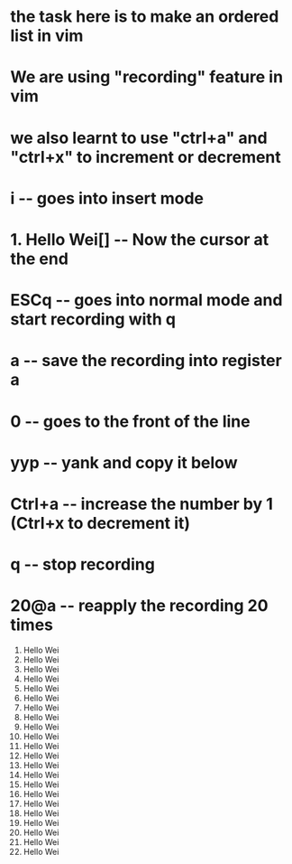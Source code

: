 # the task here is to make an ordered list in vim
# We are using "recording" feature in vim
# we also learnt to use "ctrl+a" and "ctrl+x" to increment or decrement

# i -- goes into insert mode
# 1. Hello Wei[] -- Now the cursor at the end
# ESCq -- goes into normal mode and start recording with q
# a -- save the recording into register a
# 0 -- goes to the front of the line
# yyp -- yank and copy it below
# Ctrl+a -- increase the number by 1 (Ctrl+x to decrement it)
# q -- stop recording
# 20@a -- reapply the recording 20 times

1. Hello Wei
2. Hello Wei
3. Hello Wei
4. Hello Wei
5. Hello Wei
6. Hello Wei
7. Hello Wei
8. Hello Wei
9. Hello Wei
10. Hello Wei
11. Hello Wei
12. Hello Wei
13. Hello Wei
14. Hello Wei
15. Hello Wei
16. Hello Wei
17. Hello Wei
18. Hello Wei
19. Hello Wei
20. Hello Wei
21. Hello Wei
22. Hello Wei
